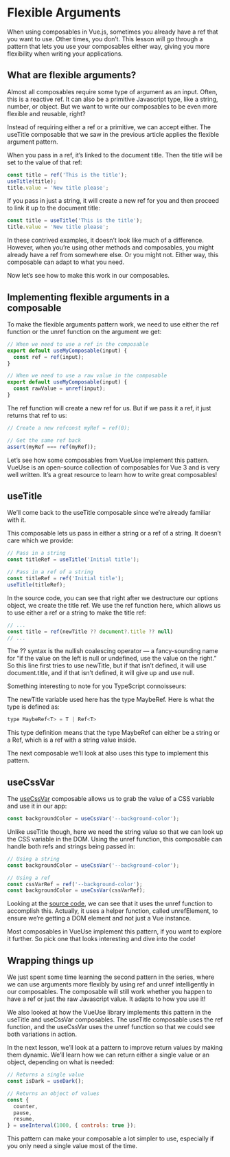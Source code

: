 # Flexible Arguments

When using composables in Vue.js, sometimes you already have a ref that you want to use. Other times, you don’t. This lesson will go through a pattern that lets you use your composables either way, giving you more flexibility when writing your applications.

## What are flexible arguments?

Almost all composables require some type of argument as an input. Often, this is a reactive ref. It can also be a primitive Javascript type, like a string, number, or object. But we want to write our composables to be even more flexible and reusable, right?

Instead of requiring either a ref or a primitive, we can accept either. The useTitle composable that we saw in the previous article applies the flexible argument pattern.

When you pass in a ref, it’s linked to the document title. Then the title will be set to the value of that ref:

```JavaScript
const title = ref('This is the title');
useTitle(title);
title.value = 'New title please';
```

If you pass in just a string, it will create a new ref for you and then proceed to link it up to the document title:

```JavaScript
const title = useTitle('This is the title');
title.value = 'New title please';
```

In these contrived examples, it doesn’t look like much of a difference. However, when you’re using other methods and composables, you might already have a ref from somewhere else. Or you might not. Either way, this composable can adapt to what you need.

Now let’s see how to make this work in our composables.

## Implementing flexible arguments in a composable

To make the flexible arguments pattern work, we need to use either the ref function or the unref function on the argument we get:

```JavaScript
// When we need to use a ref in the composable
export default useMyComposable(input) {
  const ref = ref(input);
}

// When we need to use a raw value in the composable
export default useMyComposable(input) {
  const rawValue = unref(input);
}
```

The ref function will create a new ref for us. But if we pass it a ref, it just returns that ref to us:

```JavaScript
// Create a new refconst myRef = ref(0);

// Get the same ref back
assert(myRef === ref(myRef));
```

Let’s see how some composables from VueUse implement this pattern. VueUse is an open-source collection of composables for Vue 3 and is very well written. It’s a great resource to learn how to write great composables!

## useTitle

We’ll come back to the useTitle composable since we’re already familiar with it.

This composable lets us pass in either a string or a ref of a string. It doesn’t care which we provide:

```JavaScript
// Pass in a string
const titleRef = useTitle('Initial title');

// Pass in a ref of a string
const titleRef = ref('Initial title');
useTitle(titleRef);
```

In the source code, you can see that right after we destructure our options object, we create the title ref. We use the ref function here, which allows us to use either a ref or a string to make the title ref:

```JavaScript
// ...
const title = ref(newTitle ?? document?.title ?? null)
// ...
```

The ?? syntax is the nullish coalescing operator — a fancy-sounding name for “if the value on the left is null or undefined, use the value on the right.” So this line first tries to use newTitle, but if that isn’t defined, it will use document.title, and if that isn’t defined, it will give up and use null.

Something interesting to note for you TypeScript connoisseurs:

The newTitle variable used here has the type MaybeRef<string>. Here is what the type is defined as:

```JavaScript
type MaybeRef<T> = T | Ref<T>

```

This type definition means that the type MaybeRef<string> can either be a string or a Ref<string>, which is a ref with a string value inside.

The next composable we’ll look at also uses this type to implement this pattern.

## useCssVar

The [useCssVar](https://vueuse.org/core/usecssvar/) composable allows us to grab the value of a CSS variable and use it in our app:

```JavaScript
const backgroundColor = useCssVar('--background-color');
```

Unlike useTitle though, here we need the string value so that we can look up the CSS variable in the DOM. Using the unref function, this composable can handle both refs and strings being passed in:

```JavaScript
// Using a string
const backgroundColor = useCssVar('--background-color');

// Using a ref
const cssVarRef = ref('--background-color');
const backgroundColor = useCssVar(cssVarRef);

```

Looking at the [source code](https://github.com/vueuse/vueuse/blob/e484c4f8e4320ff58da95c2d18945beb83772b72/packages/core/useCssVar/index.ts#L22), we can see that it uses the unref function to accomplish this. Actually, it uses a helper function, called unrefElement, to ensure we’re getting a DOM element and not just a Vue instance.

Most composables in VueUse implement this pattern, if you want to explore it further. So pick one that looks interesting and dive into the code!

## Wrapping things up

We just spent some time learning the second pattern in the series, where we can use arguments more flexibly by using ref and unref intelligently in our composables. The composable will still work whether you happen to have a ref or just the raw Javascript value. It adapts to how you use it!

We also looked at how the VueUse library implements this pattern in the useTitle and useCssVar composables. The useTitle composable uses the ref function, and the useCssVar uses the unref function so that we could see both variations in action.

In the next lesson, we’ll look at a pattern to improve return values by making them dynamic. We’ll learn how we can return either a single value or an object, depending on what is needed:

```JavaScript
// Returns a single value
const isDark = useDark();

// Returns an object of values
const {
  counter,
  pause,
  resume,
} = useInterval(1000, { controls: true });

```

This pattern can make your composable a lot simpler to use, especially if you only need a single value most of the time.

